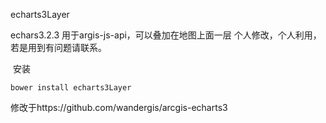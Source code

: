 echarts3Layer

echars3.2.3
  用于argis-js-api，可以叠加在地图上面一层
  个人修改，个人利用，若是用到有问题请联系。
  
  安装
  
    bower install echarts3Layer
  
修改于https://github.com/wandergis/arcgis-echarts3


